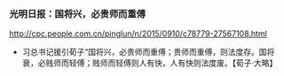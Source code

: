 ### 光明日报：国将兴，必贵师而重傅
http://cpc.people.com.cn/pinglun/n/2015/0910/c78779-27567108.html
- 习总书记援引荀子“国将兴，必贵师而重傅；贵师而重傅，则法度存。国将衰，必贱师而轻傅；贱师而轻傅则人有快，人有快则法度废。【荀子·大略】